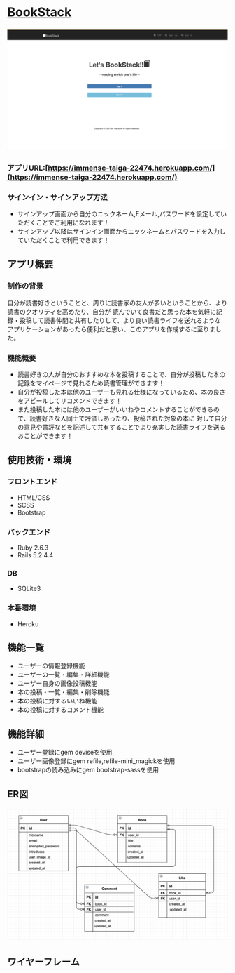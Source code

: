# [BookStack](https://immense-taiga-22474.herokuapp.com/ "BookStack")
### ![Bookstack](/app/assets/images/bookstack.png)
### アプリURL:[https://immense-taiga-22474.herokuapp.com/](https://immense-taiga-22474.herokuapp.com/)

### サインイン・サインアップ方法
- サインアップ画面から自分のニックネーム,Eメール,パスワードを設定していただくことでご利用になれます！
- サインアップ以降はサインイン画面からニックネームとパスワードを入力していただくことで利用できます！

## アプリ概要
### 制作の背景
自分が読書好きということと、周りに読書家の友人が多いということから、より読書のクオリティを高めたり、自分が
読んでいて良書だと思った本を気軽に記録・投稿して読書仲間と共有したりして、より良い読書ライフを送れるような
アプリケーションがあったら便利だと思い、このアプリを作成するに至りました。
<br>
### 機能概要
- 読書好きの人が自分のおすすめな本を投稿することで、自分が投稿した本の記録をマイページで見れるため読書管理ができます！
- 自分が投稿した本は他のユーザーも見れる仕様になっているため、本の良さをアピールしてリコメンドできます！
- また投稿した本には他のユーザーがいいねやコメントすることができるので、読書好きな人同士で評価しあったり、投稿された対象の本に
  対して自分の意見や書評などを記述して共有することでより充実した読書ライフを送るおことができます！

## 使用技術・環境
### フロントエンド
- HTML/CSS
- SCSS
- Bootstrap
### バックエンド
- Ruby 2.6.3
- Rails 5.2.4.4
### DB
- SQLite3
### 本番環境
- Heroku

## 機能一覧
- ユーザーの情報登録機能
- ユーザーの一覧・編集・詳細機能
- ユーザー自身の画像投稿機能
- 本の投稿・一覧・編集・削除機能
- 本の投稿に対するいいね機能
- 本の投稿に対するコメント機能

## 機能詳細
- ユーザー登録にgem deviseを使用
- ユーザー画像登録にgem refile,refile-mini_magickを使用
- bootstrapの読み込みにgem bootstrap-sassを使用

## ER図
### ![ER図](/app/assets/images/ER1.png)

## ワイヤーフレーム


